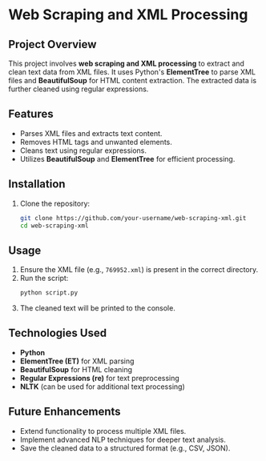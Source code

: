 # Web Scraping and XML Processing

## Project Overview
This project involves **web scraping and XML processing** to extract and clean text data from XML files. It uses Python's **ElementTree** to parse XML files and **BeautifulSoup** for HTML content extraction. The extracted data is further cleaned using regular expressions.

## Features
- Parses XML files and extracts text content.
- Removes HTML tags and unwanted elements.
- Cleans text using regular expressions.
- Utilizes **BeautifulSoup** and **ElementTree** for efficient processing.

## Installation
1. Clone the repository:
   ```bash
   git clone https://github.com/your-username/web-scraping-xml.git
   cd web-scraping-xml
   ```

## Usage
1. Ensure the XML file (e.g., `769952.xml`) is present in the correct directory.
2. Run the script:
   ```bash
   python script.py
   ```
3. The cleaned text will be printed to the console.

## Technologies Used
- **Python**
- **ElementTree (ET)** for XML parsing
- **BeautifulSoup** for HTML cleaning
- **Regular Expressions (re)** for text preprocessing
- **NLTK** (can be used for additional text processing)

## Future Enhancements
- Extend functionality to process multiple XML files.
- Implement advanced NLP techniques for deeper text analysis.
- Save the cleaned data to a structured format (e.g., CSV, JSON).
